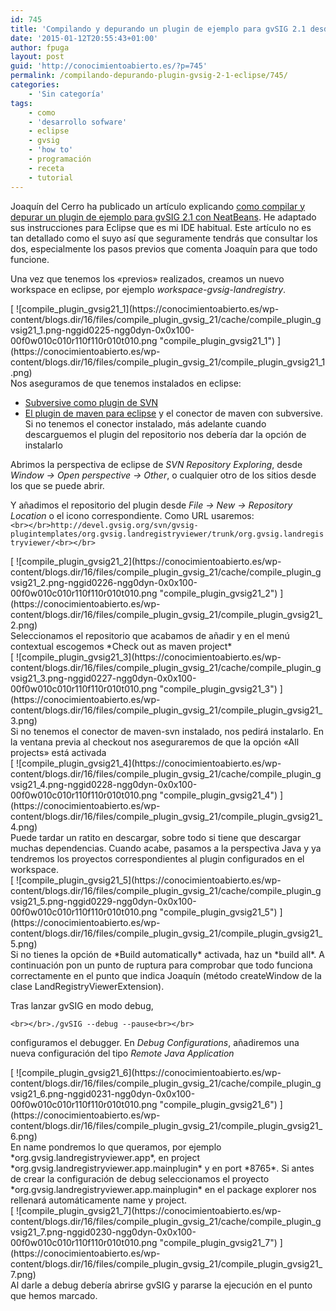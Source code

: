 ```yaml
---
id: 745
title: 'Compilando y depurando un plugin de ejemplo para gvSIG 2.1 desde Eclipse'
date: '2015-01-12T20:55:43+01:00'
author: fpuga
layout: post
guid: 'http://conocimientoabierto.es/?p=745'
permalink: /compilando-depurando-plugin-gvsig-2-1-eclipse/745/
categories:
    - 'Sin categoría'
tags:
    - como
    - 'desarrollo sofware'
    - eclipse
    - gvsig
    - 'how to'
    - programación
    - receta
    - tutorial
---
```


Joaquín del Cerro ha publicado un artículo explicando [como compilar y depurar un plugin de ejemplo para gvSIG 2.1 con NeatBeans](http://blog.gvsig.org/2014/12/29/compilando-y-depurando-un-plugin-de-ejemplo-para-gvsig-2-1-0-desde-un-ide-netbeans/). He adaptado sus instrucciones para Eclipse que es mi IDE habitual. Este artículo no es tan detallado como el suyo así que seguramente tendrás que consultar los dos, especialmente los pasos previos que comenta Joaquín para que todo funcione.

Una vez que tenemos los «previos» realizados, creamos un nuevo workspace en eclipse, por ejemplo *workspace-gvsig-landregistry*.

<div class="ngg-gallery-singlepic-image ngg-center" style=""> [ ![compile_plugin_gvsig21_1](https://conocimientoabierto.es/wp-content/blogs.dir/16/files/compile_plugin_gvsig_21/cache/compile_plugin_gvsig21_1.png-nggid0225-ngg0dyn-0x0x100-00f0w010c010r110f110r010t010.png "compile_plugin_gvsig21_1") ](https://conocimientoabierto.es/wp-content/blogs.dir/16/files/compile_plugin_gvsig_21/compile_plugin_gvsig21_1.png) </div>Nos aseguramos de que tenemos instalados en eclipse:

- [Subversive como plugin de SVN](http://www.gvsig.org/plone/projects/gvsig-desktop/docs/devel/gvsig-devel-guide/2-1-0/trabajar-con-el-nucleo-de-gvsig/compile_gvsig/configurar-el-cliente-de-svn)
- [El plugin de maven para eclipse](http://www.gvsig.org/plone/projects/gvsig-desktop/docs/devel/gvsig-devel-guide/2-1-0/trabajar-con-el-nucleo-de-gvsig/compile_gvsig/instalar-el-plugin-de-maven-para-eclipse-m2e) y el conector de maven con subversive. Si no tenemos el conector instalado, más adelante cuando descarguemos el plugin del repositorio nos debería dar la opción de instalarlo

Abrimos la perspectiva de eclipse de *SVN Repository Exploring*, desde *Window -&gt; Open perspective -&gt; Other*, o cualquier otro de los sitios desde los que se puede abrir.

Y añadimos el repositorio del plugin desde *File -&gt; New -&gt; Repository Location* o el icono correspondiente. Como URL usaremos:  
`<br></br>http://devel.gvsig.org/svn/gvsig-plugintemplates/org.gvsig.landregistryviewer/trunk/org.gvsig.landregistryviewer/<br></br>`

<div class="ngg-gallery-singlepic-image ngg-center" style=""> [ ![compile_plugin_gvsig21_2](https://conocimientoabierto.es/wp-content/blogs.dir/16/files/compile_plugin_gvsig_21/cache/compile_plugin_gvsig21_2.png-nggid0226-ngg0dyn-0x0x100-00f0w010c010r110f110r010t010.png "compile_plugin_gvsig21_2") ](https://conocimientoabierto.es/wp-content/blogs.dir/16/files/compile_plugin_gvsig_21/compile_plugin_gvsig21_2.png) </div>Seleccionamos el repositorio que acabamos de añadir y en el menú contextual escogemos *Check out as maven project*

<div class="ngg-gallery-singlepic-image ngg-center" style=""> [ ![compile_plugin_gvsig21_3](https://conocimientoabierto.es/wp-content/blogs.dir/16/files/compile_plugin_gvsig_21/cache/compile_plugin_gvsig21_3.png-nggid0227-ngg0dyn-0x0x100-00f0w010c010r110f110r010t010.png "compile_plugin_gvsig21_3") ](https://conocimientoabierto.es/wp-content/blogs.dir/16/files/compile_plugin_gvsig_21/compile_plugin_gvsig21_3.png) </div>Si no tenemos el conector de maven-svn instalado, nos pedirá instalarlo. En la ventana previa al checkout nos aseguraremos de que la opción «All projects» está activada

<div class="ngg-gallery-singlepic-image ngg-center" style=""> [ ![compile_plugin_gvsig21_4](https://conocimientoabierto.es/wp-content/blogs.dir/16/files/compile_plugin_gvsig_21/cache/compile_plugin_gvsig21_4.png-nggid0228-ngg0dyn-0x0x100-00f0w010c010r110f110r010t010.png "compile_plugin_gvsig21_4") ](https://conocimientoabierto.es/wp-content/blogs.dir/16/files/compile_plugin_gvsig_21/compile_plugin_gvsig21_4.png) </div>Puede tardar un ratito en descargar, sobre todo si tiene que descargar muchas dependencias. Cuando acabe, pasamos a la perspectiva Java y ya tendremos los proyectos correspondientes al plugin configurados en el workspace.

<div class="ngg-gallery-singlepic-image ngg-center" style=""> [ ![compile_plugin_gvsig21_5](https://conocimientoabierto.es/wp-content/blogs.dir/16/files/compile_plugin_gvsig_21/cache/compile_plugin_gvsig21_5.png-nggid0229-ngg0dyn-0x0x100-00f0w010c010r110f110r010t010.png "compile_plugin_gvsig21_5") ](https://conocimientoabierto.es/wp-content/blogs.dir/16/files/compile_plugin_gvsig_21/compile_plugin_gvsig21_5.png) </div>Si no tienes la opción de *Build automatically* activada, haz un *build all*. A continuación pon un punto de ruptura para comprobar que todo funciona correctamente en el punto que indica Joaquín (método createWindow de la clase LandRegistryViewerExtension).

Tras lanzar gvSIG en modo debug,

`<br></br>./gvSIG --debug --pause<br></br>`

configuramos el debugger. En *Debug Configurations*, añadiremos una nueva configuración del tipo *Remote Java Application*

<div class="ngg-gallery-singlepic-image ngg-center" style=""> [ ![compile_plugin_gvsig21_6](https://conocimientoabierto.es/wp-content/blogs.dir/16/files/compile_plugin_gvsig_21/cache/compile_plugin_gvsig21_6.png-nggid0231-ngg0dyn-0x0x100-00f0w010c010r110f110r010t010.png "compile_plugin_gvsig21_6") ](https://conocimientoabierto.es/wp-content/blogs.dir/16/files/compile_plugin_gvsig_21/compile_plugin_gvsig21_6.png) </div>En name pondremos lo que queramos, por ejemplo *org.gvsig.landregistryviewer.app*, en project *org.gvsig.landregistryviewer.app.mainplugin* y en port *8765*. Si antes de crear la configuración de debug seleccionamos el proyecto *org.gvsig.landregistryviewer.app.mainplugin* en el package explorer nos rellenará automáticamente name y project.

<div class="ngg-gallery-singlepic-image ngg-center" style=""> [ ![compile_plugin_gvsig21_7](https://conocimientoabierto.es/wp-content/blogs.dir/16/files/compile_plugin_gvsig_21/cache/compile_plugin_gvsig21_7.png-nggid0230-ngg0dyn-0x0x100-00f0w010c010r110f110r010t010.png "compile_plugin_gvsig21_7") ](https://conocimientoabierto.es/wp-content/blogs.dir/16/files/compile_plugin_gvsig_21/compile_plugin_gvsig21_7.png) </div>Al darle a debug debería abrirse gvSIG y pararse la ejecución en el punto que hemos marcado.